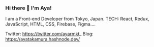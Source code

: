 ### Hi there 👋 I'm Aya!

I am a Front-end Developer from Tokyo, Japan. 
TECH: React, Redux, JavaScript, HTML, CSS, Firebase, Figma....

Twitter: https://twitter.com/ayarmkt_
Blog: https://ayatakamura.hashnode.dev/

